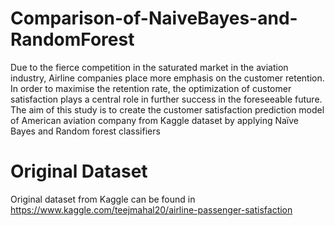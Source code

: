 # Comparison-of-NaiveBayes-and-RandomForest

Due to the fierce competition in the saturated market in the aviation industry, Airline companies place more emphasis on the customer retention. In order to maximise the retention rate, the optimization of customer satisfaction plays a central role in further
success in the foreseeable future. The aim of this study is to create the customer satisfaction prediction model of American aviation company from Kaggle dataset by applying Naïve Bayes and Random forest classifiers



# Original Dataset
Original dataset from Kaggle can be found in https://www.kaggle.com/teejmahal20/airline-passenger-satisfaction
